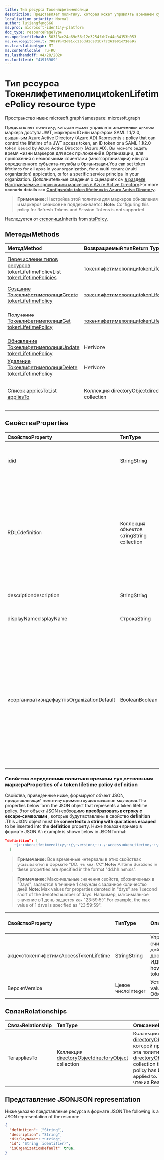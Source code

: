 ```yaml
---
title: Тип ресурса Токенлифетимеполици
description: Представляет политику, которая может управлять временем существования маркера доступа, выданного Azure Active Directory.
localization_priority: Normal
author: lujiangfeng666
ms.prod: microsoft-identity-platform
doc_type: resourcePageType
ms.openlocfilehash: 50313ac24a69e56e12e3254fbb7c44e84153b053
ms.sourcegitcommit: 79988a42d91cc25bdd1c531b5f3261901d720a9a
ms.translationtype: MT
ms.contentlocale: ru-RU
ms.lasthandoff: 04/28/2020
ms.locfileid: "43916909"
---
```

# <a name="tokenlifetimepolicy-resource-type"></a><span data-ttu-id="10820-103">Тип ресурса Токенлифетимеполици</span><span class="sxs-lookup"><span data-stu-id="10820-103">tokenLifetimePolicy resource type</span></span>

<span data-ttu-id="10820-104">Пространство имен: microsoft.graph</span><span class="sxs-lookup"><span data-stu-id="10820-104">Namespace: microsoft.graph</span></span>



<span data-ttu-id="10820-105">Представляет политику, которая может управлять жизненным циклом маркера доступа JWT, маркером ID или маркером SAML 1.1/2.0, выданным Azure Active Directory (Azure AD).</span><span class="sxs-lookup"><span data-stu-id="10820-105">Represents a policy that can control the lifetime of a JWT access token, an ID token or a SAML 1.1/2.0 token issued by Azure Active Directory (Azure AD).</span></span> <span data-ttu-id="10820-106">Вы можете задать время жизни маркеров для всех приложений в Организации, для приложения с несколькими клиентами (многоорганизации) или для определенного субъекта-службы в Организации.</span><span class="sxs-lookup"><span data-stu-id="10820-106">You can set token lifetimes for all apps in your organization, for a multi-tenant (multi-organization) application, or for a specific service principal in your organization.</span></span>  <span data-ttu-id="10820-107">Дополнительные сведения о сценариях см [в разделе Настраиваемые сроки жизни маркеров в Azure Active Directory](https://docs.microsoft.com/azure/active-directory/develop/active-directory-configurable-token-lifetimes).</span><span class="sxs-lookup"><span data-stu-id="10820-107">For more scenario details see [Configurable token lifetimes in Azure Active Directory](https://docs.microsoft.com/azure/active-directory/develop/active-directory-configurable-token-lifetimes).</span></span>

><span data-ttu-id="10820-108">**Примечание:** Настройка этой политики для маркеров обновления и маркеров сеансов не поддерживается.</span><span class="sxs-lookup"><span data-stu-id="10820-108">**Note:** Configuring this policy for Refresh Tokens and Session Tokens is not supported.</span></span>

<span data-ttu-id="10820-109">Наследуется от [стсполици](stsPolicy.md).</span><span class="sxs-lookup"><span data-stu-id="10820-109">Inherits from [stsPolicy](stsPolicy.md).</span></span>

## <a name="methods"></a><span data-ttu-id="10820-110">Методы</span><span class="sxs-lookup"><span data-stu-id="10820-110">Methods</span></span>

| <span data-ttu-id="10820-111">Метод</span><span class="sxs-lookup"><span data-stu-id="10820-111">Method</span></span>       | <span data-ttu-id="10820-112">Возвращаемый тип</span><span class="sxs-lookup"><span data-stu-id="10820-112">Return Type</span></span> | <span data-ttu-id="10820-113">Описание</span><span class="sxs-lookup"><span data-stu-id="10820-113">Description</span></span> |
|:-------------|:------------|:------------|
| [<span data-ttu-id="10820-114">Перечисление типов ресурсов tokenLifetimePolicy</span><span class="sxs-lookup"><span data-stu-id="10820-114">List tokenLifetimePolicies</span></span>](../api/tokenlifetimepolicy-list.md) | [<span data-ttu-id="10820-115">токенлифетимеполици</span><span class="sxs-lookup"><span data-stu-id="10820-115">tokenLifetimePolicy</span></span>](tokenlifetimepolicy.md) | <span data-ttu-id="10820-116">Чтение свойств и связей объектов ТокенлифетимеполиЦиес.</span><span class="sxs-lookup"><span data-stu-id="10820-116">Read properties and relationships of tokenLifetimePolicies objects.</span></span> |
| [<span data-ttu-id="10820-117">Создание Токенлифетимеполици</span><span class="sxs-lookup"><span data-stu-id="10820-117">Create tokenLifetimePolicy</span></span>](../api/tokenlifetimepolicy-post-tokenlifetimepolicies.md) | [<span data-ttu-id="10820-118">токенлифетимеполици</span><span class="sxs-lookup"><span data-stu-id="10820-118">tokenLifetimePolicy</span></span>](tokenlifetimepolicy.md) | <span data-ttu-id="10820-119">Создание объекта Токенлифетимеполици.</span><span class="sxs-lookup"><span data-stu-id="10820-119">Create a tokenLifetimePolicy object.</span></span> |
| [<span data-ttu-id="10820-120">Получение Токенлифетимеполици</span><span class="sxs-lookup"><span data-stu-id="10820-120">Get tokenLifetimePolicy</span></span>](../api/tokenlifetimepolicy-get.md) | [<span data-ttu-id="10820-121">токенлифетимеполици</span><span class="sxs-lookup"><span data-stu-id="10820-121">tokenLifetimePolicy</span></span>](tokenlifetimepolicy.md) | <span data-ttu-id="10820-122">Чтение свойств и связей объекта Токенлифетимеполици.</span><span class="sxs-lookup"><span data-stu-id="10820-122">Read properties and relationships of a tokenLifetimePolicy object.</span></span> |
| [<span data-ttu-id="10820-123">Обновление Токенлифетимеполици</span><span class="sxs-lookup"><span data-stu-id="10820-123">Update tokenLifetimePolicy</span></span>](../api/tokenlifetimepolicy-update.md) | <span data-ttu-id="10820-124">Нет</span><span class="sxs-lookup"><span data-stu-id="10820-124">None</span></span> | <span data-ttu-id="10820-125">Обновление объекта Токенлифетимеполици.</span><span class="sxs-lookup"><span data-stu-id="10820-125">Update a tokenLifetimePolicy object.</span></span> |
| [<span data-ttu-id="10820-126">Удаление Токенлифетимеполици</span><span class="sxs-lookup"><span data-stu-id="10820-126">Delete tokenLifetimePolicy</span></span>](../api/tokenlifetimepolicy-delete.md) | <span data-ttu-id="10820-127">Нет</span><span class="sxs-lookup"><span data-stu-id="10820-127">None</span></span> | <span data-ttu-id="10820-128">Удаление объекта Токенлифетимеполици.</span><span class="sxs-lookup"><span data-stu-id="10820-128">Delete a tokenLifetimePolicy object.</span></span> |
| [<span data-ttu-id="10820-129">Список appliesTo</span><span class="sxs-lookup"><span data-stu-id="10820-129">List appliesTo</span></span>](../api/tokenlifetimepolicy-list-appliesto.md) | <span data-ttu-id="10820-130">Коллекция [directoryObject](directoryobject.md)</span><span class="sxs-lookup"><span data-stu-id="10820-130">[directoryObject](directoryobject.md) collection</span></span> | <span data-ttu-id="10820-131">Получение списка Директорйобжектс, к которым применена эта политика.</span><span class="sxs-lookup"><span data-stu-id="10820-131">Get the list of directoryObjects that this policy has been applied to.</span></span> |

## <a name="properties"></a><span data-ttu-id="10820-132">Свойства</span><span class="sxs-lookup"><span data-stu-id="10820-132">Properties</span></span>

| <span data-ttu-id="10820-133">Свойство</span><span class="sxs-lookup"><span data-stu-id="10820-133">Property</span></span>     | <span data-ttu-id="10820-134">Тип</span><span class="sxs-lookup"><span data-stu-id="10820-134">Type</span></span>        | <span data-ttu-id="10820-135">Описание</span><span class="sxs-lookup"><span data-stu-id="10820-135">Description</span></span> |
|:-------------|:------------|:------------|
|<span data-ttu-id="10820-136">id</span><span class="sxs-lookup"><span data-stu-id="10820-136">id</span></span>|<span data-ttu-id="10820-137">String</span><span class="sxs-lookup"><span data-stu-id="10820-137">String</span></span>| <span data-ttu-id="10820-138">Уникальный идентификатор для этой политики.</span><span class="sxs-lookup"><span data-stu-id="10820-138">Unique identifier for this policy.</span></span> <span data-ttu-id="10820-139">Только для чтения.</span><span class="sxs-lookup"><span data-stu-id="10820-139">Read-only.</span></span>|
|<span data-ttu-id="10820-140">RDLC</span><span class="sxs-lookup"><span data-stu-id="10820-140">definition</span></span>|<span data-ttu-id="10820-141">Коллекция объектов string</span><span class="sxs-lookup"><span data-stu-id="10820-141">String collection</span></span>| <span data-ttu-id="10820-142">Коллекция String, содержащая строку JSON, определяющую правила и параметры для этой политики.</span><span class="sxs-lookup"><span data-stu-id="10820-142">A string collection containing a JSON string that defines the rules and settings for this policy.</span></span> <span data-ttu-id="10820-143">Ниже приведены дополнительные сведения о схеме JSON для этого свойства.</span><span class="sxs-lookup"><span data-stu-id="10820-143">See below for more details about the JSON schema for this property.</span></span> <span data-ttu-id="10820-144">Обязательный.</span><span class="sxs-lookup"><span data-stu-id="10820-144">Required.</span></span>|
|<span data-ttu-id="10820-145">description</span><span class="sxs-lookup"><span data-stu-id="10820-145">description</span></span>|<span data-ttu-id="10820-146">String</span><span class="sxs-lookup"><span data-stu-id="10820-146">String</span></span>| <span data-ttu-id="10820-147">Описание для этой политики.</span><span class="sxs-lookup"><span data-stu-id="10820-147">Description for this policy.</span></span>|
|<span data-ttu-id="10820-148">displayName</span><span class="sxs-lookup"><span data-stu-id="10820-148">displayName</span></span>|<span data-ttu-id="10820-149">Строка</span><span class="sxs-lookup"><span data-stu-id="10820-149">String</span></span>| <span data-ttu-id="10820-150">Отображаемое имя для этой политики.</span><span class="sxs-lookup"><span data-stu-id="10820-150">Display name for this policy.</span></span> <span data-ttu-id="10820-151">Обязательный.</span><span class="sxs-lookup"><span data-stu-id="10820-151">Required.</span></span>|
|<span data-ttu-id="10820-152">исорганизатиондефаулт</span><span class="sxs-lookup"><span data-stu-id="10820-152">isOrganizationDefault</span></span>|<span data-ttu-id="10820-153">Boolean</span><span class="sxs-lookup"><span data-stu-id="10820-153">Boolean</span></span>|<span data-ttu-id="10820-154">Если задано значение true, активируется эта политика.</span><span class="sxs-lookup"><span data-stu-id="10820-154">If set to true, activates this policy.</span></span> <span data-ttu-id="10820-155">Для одного и того же типа политики может быть задано несколько политик, но только одна из них может быть активирована в качестве организации по умолчанию.</span><span class="sxs-lookup"><span data-stu-id="10820-155">There can be many policies for the same policy type, but only one can be activated as the organization default.</span></span> <span data-ttu-id="10820-156">Необязательное значение по умолчанию — false.</span><span class="sxs-lookup"><span data-stu-id="10820-156">Optional, default value is false.</span></span>|


### <a name="properties-of-a-token-lifetime-policy-definition"></a><span data-ttu-id="10820-157">Свойства определения политики времени существования маркера</span><span class="sxs-lookup"><span data-stu-id="10820-157">Properties of a token lifetime policy definition</span></span>
<span data-ttu-id="10820-158">Свойства, приведенные ниже, формируют объект JSON, представляющий политику времени существования маркеров.</span><span class="sxs-lookup"><span data-stu-id="10820-158">The properties below form the JSON object that represents a token lifetime policy.</span></span> <span data-ttu-id="10820-159">Этот объект JSON необходимо **преобразовать в строку с escape-символами** , которые будут вставлены в свойство **definition** .</span><span class="sxs-lookup"><span data-stu-id="10820-159">This JSON object must be **converted to a string with quotations escaped** to be inserted into the **definition** property.</span></span> <span data-ttu-id="10820-160">Ниже показан пример в формате JSON.</span><span class="sxs-lookup"><span data-stu-id="10820-160">An example is shown below in JSON format:</span></span>

<!-- {
  "blockType": "ignored"
}-->
``` json
"definition": [
    "{\"TokenLifetimePolicy\":{\"Version\":1,\"AccessTokenLifetime\":\"8:00:00\"}}"
  ]
```

><span data-ttu-id="10820-161">**Примечание:** Все временные интервалы в этих свойствах указываются в формате "DD. чч: мм: СС".</span><span class="sxs-lookup"><span data-stu-id="10820-161">**Note:** All time durations in these properties are specified in the format "dd.hh:mm:ss".</span></span>

><span data-ttu-id="10820-162">**Примечание:** Максимальные значения свойств, обозначенных в "Days", задаются в течение 1 секунды с заданное количество дней.</span><span class="sxs-lookup"><span data-stu-id="10820-162">**Note:** Max values for properties denoted in "days" are 1 second short of the denoted number of days.</span></span> <span data-ttu-id="10820-163">Например, максимальное значение в 1 день задается как "23:59:59".</span><span class="sxs-lookup"><span data-stu-id="10820-163">For example, the max value of 1 days is specified as "23:59:59".</span></span>

| <span data-ttu-id="10820-164">Свойство</span><span class="sxs-lookup"><span data-stu-id="10820-164">Property</span></span>     | <span data-ttu-id="10820-165">Тип</span><span class="sxs-lookup"><span data-stu-id="10820-165">Type</span></span>   |<span data-ttu-id="10820-166">Описание</span><span class="sxs-lookup"><span data-stu-id="10820-166">Description</span></span>| <span data-ttu-id="10820-167">Минимальное значение</span><span class="sxs-lookup"><span data-stu-id="10820-167">Min Value</span></span> | <span data-ttu-id="10820-168">Максимальное значение</span><span class="sxs-lookup"><span data-stu-id="10820-168">Max Value</span></span> | <span data-ttu-id="10820-169">Значение по умолчанию</span><span class="sxs-lookup"><span data-stu-id="10820-169">Default Value</span></span>|
|:---------------|:--------|:----------|:--------|:--------|:----|
|<span data-ttu-id="10820-170">акцесстокенлифетиме</span><span class="sxs-lookup"><span data-stu-id="10820-170">AccessTokenLifetime</span></span>|<span data-ttu-id="10820-171">String</span><span class="sxs-lookup"><span data-stu-id="10820-171">String</span></span>|<span data-ttu-id="10820-172">Управляет тем, как долго считаются действительными маркеры доступа и ИДЕНТИФИКАТОРы.</span><span class="sxs-lookup"><span data-stu-id="10820-172">Controls how long both access and ID tokens are considered valid.</span></span>|<span data-ttu-id="10820-173">10 минут</span><span class="sxs-lookup"><span data-stu-id="10820-173">10 minutes</span></span>|<span data-ttu-id="10820-174">1 день</span><span class="sxs-lookup"><span data-stu-id="10820-174">1 day</span></span>|<span data-ttu-id="10820-175">1 час</span><span class="sxs-lookup"><span data-stu-id="10820-175">1 hour</span></span>|
|<span data-ttu-id="10820-176">Версия</span><span class="sxs-lookup"><span data-stu-id="10820-176">Version</span></span>|<span data-ttu-id="10820-177">Целое число</span><span class="sxs-lookup"><span data-stu-id="10820-177">Integer</span></span>|<span data-ttu-id="10820-178">Установите значение 1.</span><span class="sxs-lookup"><span data-stu-id="10820-178">Set value of 1.</span></span> <span data-ttu-id="10820-179">Обязательный.</span><span class="sxs-lookup"><span data-stu-id="10820-179">Required.</span></span>|<span data-ttu-id="10820-180">Нет</span><span class="sxs-lookup"><span data-stu-id="10820-180">None</span></span>|<span data-ttu-id="10820-181">Нет</span><span class="sxs-lookup"><span data-stu-id="10820-181">None</span></span>|<span data-ttu-id="10820-182">Нет</span><span class="sxs-lookup"><span data-stu-id="10820-182">None</span></span>|

## <a name="relationships"></a><span data-ttu-id="10820-183">Связи</span><span class="sxs-lookup"><span data-stu-id="10820-183">Relationships</span></span>

| <span data-ttu-id="10820-184">Связь</span><span class="sxs-lookup"><span data-stu-id="10820-184">Relationship</span></span> | <span data-ttu-id="10820-185">Тип</span><span class="sxs-lookup"><span data-stu-id="10820-185">Type</span></span>        | <span data-ttu-id="10820-186">Описание</span><span class="sxs-lookup"><span data-stu-id="10820-186">Description</span></span> |
|:-------------|:------------|:------------|
|<span data-ttu-id="10820-187">Тег</span><span class="sxs-lookup"><span data-stu-id="10820-187">appliesTo</span></span>|<span data-ttu-id="10820-188">Коллекция [directoryObject](directoryobject.md)</span><span class="sxs-lookup"><span data-stu-id="10820-188">[directoryObject](directoryobject.md) collection</span></span>| <span data-ttu-id="10820-189">Коллекция [directoryObject](directoryObject.md) , к которой применена эта политика.</span><span class="sxs-lookup"><span data-stu-id="10820-189">The [directoryObject](directoryObject.md) collection that this policy has been applied to.</span></span> <span data-ttu-id="10820-190">Только для чтения.</span><span class="sxs-lookup"><span data-stu-id="10820-190">Read-only.</span></span>|

## <a name="json-representation"></a><span data-ttu-id="10820-191">Представление JSON</span><span class="sxs-lookup"><span data-stu-id="10820-191">JSON representation</span></span>

<span data-ttu-id="10820-192">Ниже указано представление ресурса в формате JSON.</span><span class="sxs-lookup"><span data-stu-id="10820-192">The following is a JSON representation of the resource.</span></span>

<!-- {
  "blockType": "resource",
  "optionalProperties": [

  ],
  "@odata.type": "microsoft.graph.tokenLifetimePolicy",
  "baseType": "",
  "keyProperty": "id"
}-->

```json
{
  "definition": ["String"],
  "description": "String",
  "displayName": "String",
  "id": "String (identifier)",
  "isOrganizationDefault": true,
}
```

<!-- uuid: 16cd6b66-4b1a-43a1-adaf-3a886856ed98
2019-02-04 14:57:30 UTC -->
<!-- {
  "type": "#page.annotation",
  "description": "tokenLifetimePolicy resource",
  "keywords": "",
  "section": "documentation",
  "tocPath": ""
}-->
